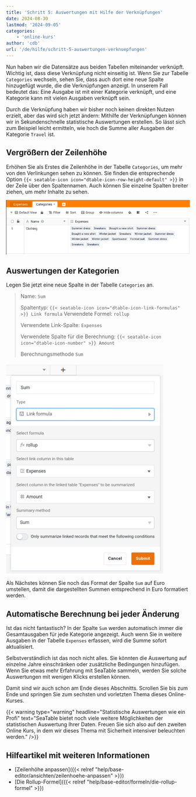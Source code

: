 ```yaml
---
title: 'Schritt 5: Auswertungen mit Hilfe der Verknüpfungen'
date: 2024-08-30
lastmod: '2024-09-05'
categories:
    - 'online-kurs'
author: 'cdb'
url: '/de/hilfe/schritt-5-auswertungen-verknuepfungen'
---
```


Nun haben wir die Datensätze aus beiden Tabellen miteinander verknüpft. Wichtig ist, dass diese Verknüpfung nicht einseitig ist. Wenn Sie zur Tabelle `Categories` wechseln, sehen Sie, dass auch dort eine neue Spalte hinzugefügt wurde, die die Verknüpfungen anzeigt. In unserem Fall bedeutet das: Eine Ausgabe ist mit einer Kategorie verknüpft, und eine Kategorie kann mit vielen Ausgaben verknüpft sein.

Durch die Verknüpfung haben wir bisher noch keinen direkten Nutzen erzielt, aber das wird sich jetzt ändern: Mithilfe der Verknüpfungen können wir in Sekundenschnelle statistische Auswertungen erstellen. So lässt sich zum Beispiel leicht ermitteln, wie hoch die Summe aller Ausgaben der Kategorie `Travel` ist.

## Vergrößern der Zeilenhöhe

Erhöhen Sie als Erstes die Zeilenhöhe in der Tabelle `Categories`, um mehr von den Verlinkungen sehen zu können. Sie finden die entsprechende Option `{{< seatable-icon icon="dtable-icon-row-height-default" >}}` in der Zeile über den Spaltennamen. Auch können Sie einzelne Spalten breiter ziehen, um mehr Inhalte zu sehen.

![](images/level1-row-height.png)

## Auswertungen der Kategorien

Legen Sie jetzt eine neue Spalte in der Tabelle `Categories` an.

> Name: `Sum`
>
> Spaltentyp: `{{< seatable-icon icon="dtable-icon-link-formulas" >}} Link formula`
> Verwendete Formel: `rollup`
>
> Verwendete Link-Spalte: `Expenses`
>
> Verwendete Spalte für die Berechnung: `{{< seatable-icon icon="dtable-icon-number" >}} Amount`
>
> Berechnungsmethode `Sum`

![](images/lvl1-rollup.png)

Als Nächstes können Sie noch das Format der Spalte `Sum` auf Euro umstellen, damit die dargestellten Summen entsprechend in Euro formatiert werden.

## Automatische Berechnung bei jeder Änderung

Ist das nicht fantastisch? In der Spalte `Sum` werden automatisch immer die Gesamtausgaben für jede Kategorie angezeigt. Auch wenn Sie in weitere Ausgaben in der Tabelle `Expenses` erfassen, wird die Summe sofort aktualisiert.

Selbstverständlich ist das noch nicht alles. Sie könnten die Auswertung auf einzelne Jahre einschränken oder zusätzliche Bedingungen hinzufügen. Wenn Sie etwas mehr Erfahrung mit SeaTable sammeln, werden Sie solche Auswertungen mit wenigen Klicks erstellen können.

Damit sind wir auch schon am Ende dieses Abschnitts. Scrollen Sie bis zum Ende und springen Sie zum sechsten und vorletzten Thema dieses Online-Kurses.

{{< warning  type="warning" headline="Statistische Auswertungen wie ein Profi"  text="SeaTable bietet noch viele weitere Möglichkeiten der statistischen Auswertung Ihrer Daten. Freuen Sie sich also auf den zweiten Online Kurs, in dem wir dieses Thema mit Sicherheit intensiver beleuchten werden." />}}

## Hilfeartikel mit weiteren Informationen

- [Zeilenhöhe anpassen]({{< relref "help/base-editor/ansichten/zeilenhoehe-anpassen" >}})
- [Die Rollup-Formel]({{< relref "help/base-editor/formeln/die-rollup-formel" >}})
